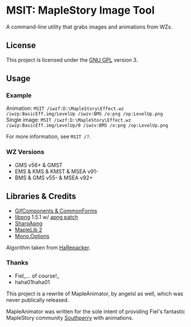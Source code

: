 # MSIT: MapleStory Image Tool

A command-line utility that grabs images and animations from WZs.

## License

This project is licensed under the [GNU GPL](http://www.gnu.org/licenses/gpl.html) version 3.

## Usage

### Example

Animation: `MSIT /iwzf:D:\MapleStory\Effect.wz /iwzp:BasicEff.img/LevelUp /iwzv:BMS /o:png /op:LevelUp.png`  
Single image: `MSIT /iwzf:D:\MapleStory\Effect.wz /iwzp:BasicEff.img/LevelUp/0 /iwzv:BMS /o:png /op:LevelUp.png`

For more information, see `MSIT /?`.

### WZ Versions

* GMS v56+ & GMST
* EMS & KMS & KMST & MSEA v91-
* BMS & GMS v55- & MSEA v92+

## Libraries & Credits

* [GifComponents & CommonForms](http://sourceforge.net/projects/gifcomponents/)
* [libpng](http://www.libpng.org/pub/png/libpng.html) 1.5.1 w/ [apng patch](http://littlesvr.ca/apng/)
* [SharpApng](http://code.google.com/p/sharpapng/)
* [MapleLib 2](http://code.google.com/p/maplelib2/)
* [Mono.Options](https://github.com/mono/mono/blob/master/mcs/class/Mono.Options/Mono.Options/Options.cs)

Algorithm taken from [HaRepacker](http://community.kryptodev.com/thread-release-hasuite-harepacker-and-hacreator).

### Thanks

* Fiel_... of course!_
* haha01haha01

This project is a rewrite of MapleAnimator, by angelsl as well, which was never publically released.

MapleAnimator was written for the sole intent of providing Fiel's fantastic MapleStory community [Southperry](http://www.southperry.net/) with animations.
